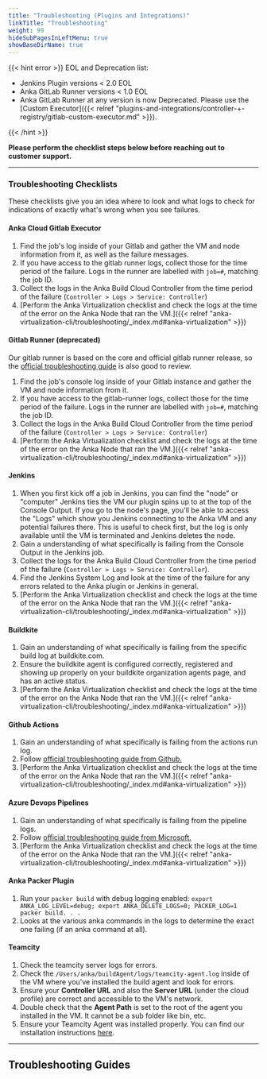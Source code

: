 ```yaml
---
title: "Troubleshooting (Plugins and Integrations)"
linkTitle: "Troubleshooting"
weight: 99
hideSubPagesInLeftMenu: true
showBaseDirName: true
---
```

{{< hint error >}}
EOL and Deprecation list:
- Jenkins Plugin versions < 2.0 EOL
- Anka GitLab Runner versions < 1.0 EOL
- Anka GitLab Runner at any version is now Deprecated. Please use the [Custom Executor]({{< relref "plugins-and-integrations/controller-+-registry/gitlab-custom-executor.md" >}}).

{{< /hint >}}

**Please perform the checklist steps below before reaching out to customer support.**

---

### Troubleshooting Checklists

These checklists give you an idea where to look and what logs to check for indications of exactly what's wrong when you see failures.

#### Anka Cloud Gitlab Executor

1. Find the job's log inside of your Gitlab and gather the VM and node information from it, as well as the failure messages.
1. If you have access to the gitlab runner logs, collect those for the time period of the failure. Logs in the runner are labelled with `job=#`, matching the job ID.
1. Collect the logs in the Anka Build Cloud Controller from the time period of the failure (`Controller > Logs > Service: Controller`)
1. [Perform the Anka Virtualization checklist and check the logs at the time of the error on the Anka Node that ran the VM.]({{< relref "anka-virtualization-cli/troubleshooting/_index.md#anka-virtualization" >}})

#### Gitlab Runner (deprecated)

Our gitlab runner is based on the core and official gitlab runner release, so the [official troubleshooting guide](https://docs.gitlab.com/runner/faq/) is also good to review.

1. Find the job's console log inside of your Gitlab instance and gather the VM and node information from it.
1. If you have access to the gitlab-runner logs, collect those for the time period of the failure. Logs in the runner are labelled with `job=#`, matching the job ID.
1. Collect the logs in the Anka Build Cloud Controller from the time period of the failure (`Controller > Logs > Service: Controller`)
1. [Perform the Anka Virtualization checklist and check the logs at the time of the error on the Anka Node that ran the VM.]({{< relref "anka-virtualization-cli/troubleshooting/_index.md#anka-virtualization" >}})

#### Jenkins

1. When you first kick off a job in Jenkins, you can find the "node" or "computer" Jenkins ties the VM our plugin spins up to at the top of the Console Output. If you go to the node's page, you'll be able to access the "Logs" which show you Jenkins connecting to the Anka VM and any potential failures there. This is useful to check first, but the log is only available until the VM is terminated and Jenkins deletes the node.
1. Gain a understanding of what specifically is failing from the Console Output in the Jenkins job.
1. Collect the logs for the Anka Build Cloud Controller from the time period of the failure (`Controller > Logs > Service: Controller`).
1. Find the Jenkins System Log and look at the time of the failure for any errors related to the Anka plugin or Jenkins in general.
1. [Perform the Anka Virtualization checklist and check the logs at the time of the error on the Anka Node that ran the VM.]({{< relref "anka-virtualization-cli/troubleshooting/_index.md#anka-virtualization" >}})

#### Buildkite

1. Gain an understanding of what specifically is failing from the specific build log at buildkite.com.
1. Ensure the buildkite agent is configured correctly, registered and showing up properly on your buildkite organization agents page, and has an active status.
1. [Perform the Anka Virtualization checklist and check the logs at the time of the error on the Anka Node that ran the VM.]({{< relref "anka-virtualization-cli/troubleshooting/_index.md#anka-virtualization" >}})

#### Github Actions

1. Gain an understanding of what specifically is failing from the actions run log.
1. Follow [official troubleshooting guide from Github.](https://docs.github.com/en/actions/monitoring-and-troubleshooting-workflows/about-monitoring-and-troubleshooting#troubleshooting-your-workflows)
1. [Perform the Anka Virtualization checklist and check the logs at the time of the error on the Anka Node that ran the VM.]({{< relref "anka-virtualization-cli/troubleshooting/_index.md#anka-virtualization" >}})

#### Azure Devops Pipelines

1. Gain an understanding of what specifically is failing from the pipeline logs.
1. Follow [official troubleshooting guide from Microsoft.](https://docs.microsoft.com/en-us/azure/devops/pipelines/troubleshooting/troubleshooting?view=azure-devops)
1. [Perform the Anka Virtualization checklist and check the logs at the time of the error on the Anka Node that ran the VM.]({{< relref "anka-virtualization-cli/troubleshooting/_index.md#anka-virtualization" >}})

#### Anka Packer Plugin

1. Run your `packer build` with debug logging enabled: `export ANKA_LOG_LEVEL=debug; export ANKA_DELETE_LOGS=0; PACKER_LOG=1 packer build. . .`
2. Looks at the various anka commands in the logs to determine the exact one failing (if an anka command at all).

#### Teamcity

1. Check the teamcity server logs for errors.
1. Check the `/Users/anka/buildAgent/logs/teamcity-agent.log` inside of the VM where you've installed the build agent and look for errors.
1. Ensure your **Controller URL** and also the **Server URL** (under the cloud profile) are correct and accessible to the VM's network.
1. Double check that the **Agent Path** is set to the root of the agent you installed in the VM. It cannot be a sub folder like bin, etc.
1. Ensure your Teamcity Agent was installed properly. You can find our installation instructions [here](https://github.com/veertuinc/getting-started/blob/1ef4ed31eead3dccd900e16912d487b1befcb5a5/create-vm-template-tags.bash#L161).

---

## Troubleshooting Guides

